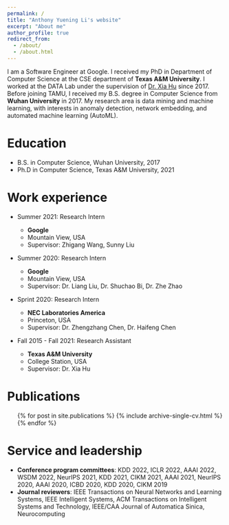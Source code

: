 ```yaml
---
permalink: /
title: "Anthony Yuening Li's website"
excerpt: "About me"
author_profile: true
redirect_from: 
  - /about/
  - /about.html
---
```


I am a Software Engineer at Google. I received my PhD in Department of Computer Science at the CSE department of **Texas A&M University**. I worked at the DATA Lab under the supervision of [Dr. Xia Hu](https://cs.rice.edu/~xh37/index.html) since 2017. Before joining TAMU, I received my B.S. degree in Computer Science from **Wuhan University** in 2017. My research area is data mining and machine learning, with interests in anomaly detection, network embedding, and automated machine learning (AutoML).





Education
======
* B.S. in Computer Science, Wuhan University, 2017
* Ph.D in Computer Science, Texas A&M University, 2021 

Work experience
======
* Summer 2021: Research Intern
  * **Google**
  * Mountain View, USA
  * Supervisor: Zhigang Wang, Sunny Liu

* Summer 2020: Research Intern
  * **Google**
  * Mountain View, USA
  * Supervisor: Dr. Liang Liu, Dr. Shuchao Bi, Dr. Zhe Zhao 
  
* Sprint 2020: Research Intern
  * **NEC Laboratories America**
  * Princeton, USA
  * Supervisor: Dr. Zhengzhang Chen, Dr. Haifeng Chen 

* Fall 2015 - Fall 2021: Research Assistant
  * **Texas A&M University**
  * College Station, USA
  * Supervisor: Dr. Xia Hu

Publications
======
  <ul>{% for post in site.publications %}
    {% include archive-single-cv.html %}
  {% endfor %}</ul>
  
  
Service and leadership
======
* **Conference program committees**: KDD 2022, ICLR 2022, AAAI 2022, WSDM 2022, NeurIPS 2021, KDD 2021, CIKM 2021, AAAI 2021, NeurIPS 2020, AAAI 2020, ICBD 2020, KDD 2020, CIKM 2019
* **Journal reviewers**: IEEE Transactions on Neural Networks and Learning Systems, IEEE Intelligent Systems, ACM Transactions on Intelligent Systems and Technology, IEEE/CAA Journal of Automatica Sinica, Neurocomputing


